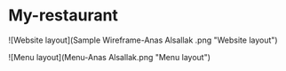 # My-restaurant

![Website layout](Sample Wireframe-Anas Alsallak .png "Website layout")

![Menu layout](Menu-Anas Alsallak.png "Menu layout")

